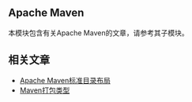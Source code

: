 ## Apache Maven

本模块包含有关Apache Maven的文章，请参考其子模块。

## 相关文章

+ [Apache Maven标准目录布局](docs/Apache-Maven标准目录布局.md)
+ [Maven打包类型](docs/Maven打包类型.md)